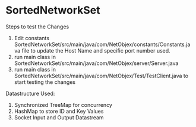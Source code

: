 # SortedNetworkSet

Steps to test the Changes 
1) Edit constants SortedNetworkSet/src/main/java/com/NetObjex/constants/Constants.java file to update the Host Name and specific port number used.
2) run main class in SortedNetworkSet/src/main/java/com/NetObjex/server/Server.java
3) run main class in SortedNetworkSet/src/main/java/com/NetObjex/Test/TestClient.java to start testing the changes

Datastructure Used:
1) Synchronized TreeMap for concurrency
2) HashMap to store ID and Key Values
3) Socket Input and Output Datastream

